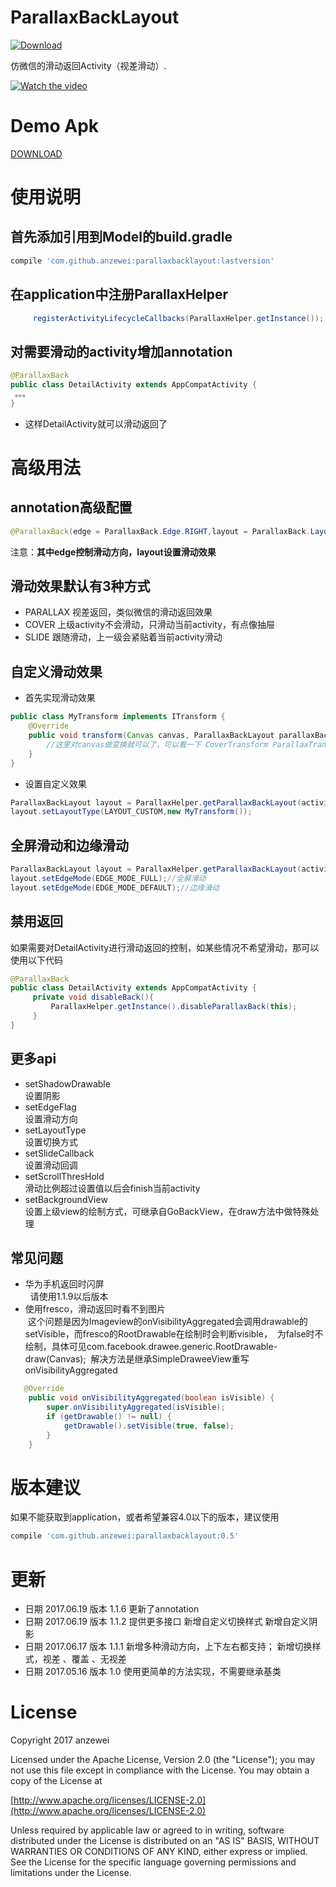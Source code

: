 # ParallaxBackLayout
[![Download](https://api.bintray.com/packages/anzewei/maven/com.github.anzewei/images/download.svg)](https://bintray.com/anzewei/maven/com.github.anzewei/_latestVersion)

仿微信的滑动返回Activity（视差滑动）.

[![Watch the video](https://github.com/anzewei/ParallaxBackLayout/blob/master/ext/video.png)](https://youtu.be/6da7UZh8MRk)

# Demo Apk

<a href="https://github.com/anzewei/ParallaxBackLayout/blob/master/ext/demo.apk?raw=true">DOWNLOAD</a>

# 使用说明

## 首先添加引用到Model的build.gradle

``` groovy
compile 'com.github.anzewei:parallaxbacklayout:lastversion'
``` 
	
## 在application中注册ParallaxHelper

``` java
     registerActivityLifecycleCallbacks(ParallaxHelper.getInstance());
```
## 对需要滑动的activity增加annotation

``` java
@ParallaxBack
public class DetailActivity extends AppCompatActivity {
 。。。
}
```
- 这样DetailActivity就可以滑动返回了

# 高级用法

## annotation高级配置

``` java
@ParallaxBack(edge = ParallaxBack.Edge.RIGHT,layout = ParallaxBack.Layout.PARALLAX)
````

注意：**其中edge控制滑动方向，layout设置滑动效果**

## 滑动效果默认有3种方式

- PARALLAX 视差返回，类似微信的滑动返回效果
- COVER 上级activity不会滑动，只滑动当前activity，有点像抽屉
- SLIDE 跟随滑动，上一级会紧贴着当前activity滑动

## 自定义滑动效果
- 首先实现滑动效果
``` java
public class MyTransform implements ITransform {
    @Override
    public void transform(Canvas canvas, ParallaxBackLayout parallaxBackLayout, View child) {
        //这里对canvas做变换就可以了，可以看一下 CoverTransform ParallaxTransform SlideTransform
    }
}

```

- 设置自定义效果

``` java
ParallaxBackLayout layout = ParallaxHelper.getParallaxBackLayout(activity, true);
layout.setLayoutType(LAYOUT_CUSTOM,new MyTransform());
```

## 全屏滑动和边缘滑动

``` java
ParallaxBackLayout layout = ParallaxHelper.getParallaxBackLayout(activity, true);
layout.setEdgeMode(EDGE_MODE_FULL);//全屏滑动
layout.setEdgeMode(EDGE_MODE_DEFAULT);//边缘滑动
```

## 禁用返回

如果需要对DetailActivity进行滑动返回的控制，如某些情况不希望滑动，那可以使用以下代码


``` java
@ParallaxBack
public class DetailActivity extends AppCompatActivity {
     private void disableBack(){
         ParallaxHelper.getInstance().disableParallaxBack(this);
     }
}
```
## 更多api
- setShadowDrawable  
   设置阴影
- setEdgeFlag  
  设置滑动方向
- setLayoutType  
   设置切换方式
- setSlideCallback  
  设置滑动回调
- setScrollThresHold   
  滑动比例超过设置值以后会finish当前activity
- setBackgroundView   
  设置上级view的绘制方式，可继承自GoBackView，在draw方法中做特殊处理

## 常见问题
- 华为手机返回时闪屏  
   请使用1.1.9以后版本
- 使用fresco，滑动返回时看不到图片  
  这个问题是因为Imageview的onVisibilityAggregated会调用drawable的setVisible，而fresco的RootDrawable在绘制时会判断visible，
  为false时不绘制，具体可见com.facebook.drawee.generic.RootDrawable-draw(Canvas);
  解决方法是继承SimpleDraweeView重写onVisibilityAggregated  
``` java
   @Override
    public void onVisibilityAggregated(boolean isVisible) {
        super.onVisibilityAggregated(isVisible);
        if (getDrawable() != null) {
            getDrawable().setVisible(true, false);
        }
    }
```

# 版本建议
 如果不能获取到application，或者希望兼容4.0以下的版本，建议使用

``` groovy
compile 'com.github.anzewei:parallaxbacklayout:0.5'
```

# 更新
- 日期 2017.06.19  版本  1.1.6
更新了annotation
- 日期 2017.06.19  版本  1.1.2
提供更多接口
新增自定义切换样式
新增自定义阴影
- 日期 2017.06.17  版本  1.1.1
新增多种滑动方向，上下左右都支持；
新增切换样式，视差 、覆盖 、无视差
- 日期 2017.05.16  版本  1.0
使用更简单的方法实现，不需要继承基类

# License

Copyright 2017 anzewei

Licensed under the Apache License, Version 2.0 (the "License"); you may not use this file except in compliance with the License. You may obtain a copy of the License at

[http://www.apache.org/licenses/LICENSE-2.0](http://www.apache.org/licenses/LICENSE-2.0)

Unless required by applicable law or agreed to in writing, software distributed under the License is distributed on an "AS IS" BASIS, WITHOUT WARRANTIES OR CONDITIONS OF ANY KIND, either express or implied. See the License for the specific language governing permissions and limitations under the License.
